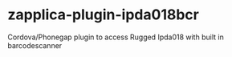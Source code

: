 # zapplica-plugin-ipda018bcr
Cordova/Phonegap plugin to access Rugged Ipda018 with built in barcodescanner
